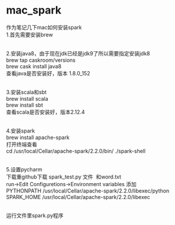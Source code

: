 # mac_spark
作为笔记几下mac如何安装spark
<br>1.首先需要安装brew

<br>2.安装java8，由于现在jdk已经是jdk9了所以需要指定安装jdk8
<br>brew tap caskroom/versions
<br>brew cask install java8
<br>查看java是否安装好，版本 1.8.0_152

<br>3.安装scala和sbt
<br>brew install scala
<br>brew install sbt
<br>查看scala是否安装好，版本2.12.4

<br>4.安装spark
<br>brew install apache-spark
<br>打开终端查看
<br>cd /usr/local/Cellar/apache-spark/2.2.0/bin/  ./spark-shell

<br>5.设置pycharm
<br>下载重github下载 spark_test.py 文件  和word.txt
<br>run->Edit Configuretions->Environment variables 添加
<br>PYTHONPATH /usr/local/Cellar/apache-spark/2.2.0/libexec/python
<br>SPARK_HOME /usr/local/Cellar/apache-spark/2.2.0/libexec

<br>运行文件里spark.py程序
